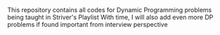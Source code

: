 This repository contains all codes for Dynamic Programming problems being taught in Striver's Playlist 
With time, I will also add even more DP problems if found important from interview perspective
